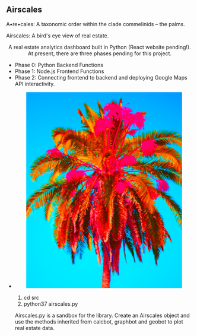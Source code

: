 ## Airscales

A•re•cales: A taxonomic order within the clade commelinids – the palms.

Airscales: A bird's eye view of real estate.

<p align="center">
A real estate analytics dashboard built in Python (React website pending!). At present, there are three phases pending for this project.
  <ul>
    <li> Phase 0: Python Backend Functions </li>
    <li> Phase 1: Node.js Frontend Functions </li>
    <li> Phase 2: Connecting frontend to backend and deploying Google Maps API interactivity. <li>
</p>

<p align="center">
  <img src="assets/arescales.jpg" style="height: 55vw; min-width: 420px;" />
</p>

1. cd src
2. python37 airscales.py

Airscales.py is a sandbox for the library. Create an Airscales object and use the methods inherited from calcbot, graphbot and geobot to plot real estate data.
